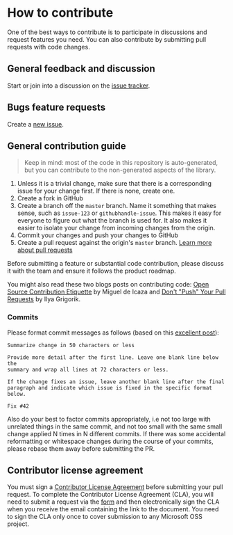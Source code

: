 # How to contribute

One of the best ways to contribute is to participate in discussions and request features you need. You can also contribute by submitting pull requests with code changes.

## General feedback and discussion

Start or join into a discussion on the [issue tracker](https://github.com/Microsoft/vsts-node-api/issues).

## Bugs feature requests

Create a [new issue](https://github.com/Microsoft/vsts-node-api/issues/new).

## General contribution guide

> Keep in mind: most of the code in this repository is auto-generated, but you can contribute to the non-generated aspects of the library. 

1. Unless it is a trivial change, make sure that there is a corresponding issue for your change first. If there is none, create one.
2. Create a fork in GitHub
3. Create a branch off the `master` branch. Name it something that makes sense, such as `issue-123` or `githubhandle-issue`. This makes it easy for everyone to figure out what the branch is used for. It also makes it easier to isolate your change from incoming changes from the origin.
4. Commit your changes and push your changes to GitHub
5. Create a pull request against the origin's `master` branch. [Learn more about pull requests](https://help.github.com/articles/using-pull-requests) 

Before submitting a feature or substantial code contribution, please discuss it with the team and ensure it follows the product roadmap. 

You might also read these two blogs posts on contributing code: [Open Source Contribution Etiquette](http://tirania.org/blog/archive/2010/Dec-31.html) by Miguel de Icaza and [Don't "Push" Your Pull Requests](http://www.igvita.com/2011/12/19/dont-push-your-pull-requests/) by Ilya Grigorik.

### Commits

Please format commit messages as follows (based on this [excellent post](http://tbaggery.com/2008/04/19/a-note-about-git-commit-messages.html)):

```
Summarize change in 50 characters or less

Provide more detail after the first line. Leave one blank line below the
summary and wrap all lines at 72 characters or less.

If the change fixes an issue, leave another blank line after the final
paragraph and indicate which issue is fixed in the specific format
below.

Fix #42
```

Also do your best to factor commits appropriately, i.e not too large with unrelated
things in the same commit, and not too small with the same small change applied N
times in N different commits. If there was some accidental reformatting or whitespace
changes during the course of your commits, please rebase them away before submitting
the PR.

## Contributor license agreement

You must sign a [Contributor License Agreement](https://cla.microsoft.com/) before submitting your pull request. To complete the Contributor License Agreement (CLA), you will need to submit a request via the [form](https://cla.microsoft.com/) and then electronically sign the CLA when you receive the email containing the link to the document. You need to sign the CLA only once to cover submission to any Microsoft OSS project. 

